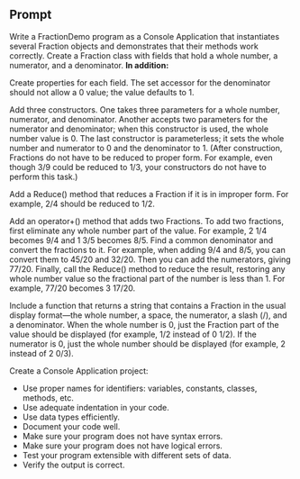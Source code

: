## Prompt

Write a FractionDemo program as a Console Application that instantiates several Fraction objects and demonstrates that their methods work correctly.
Create a Fraction class with fields that hold a whole number, a numerator, and a denominator. **In addition:**

Create properties for each field. The set accessor for the denominator should not allow a 0 value; the value defaults to 1. 

Add three constructors. One takes three parameters for a whole number, numerator, and denominator. Another accepts two parameters for the numerator and denominator; when this constructor is used, the whole number value is 0. The last constructor is parameterless; it sets the whole number and numerator to 0 and the denominator to 1. (After construction, Fractions do not have to be reduced to proper form. For example, even though 3/9 could be reduced to 1/3, your constructors do not have to perform this task.)

Add a Reduce() method that reduces a Fraction if it is in improper form. For example, 2/4 should be reduced to 1/2.

Add an operator+() method that adds two Fractions. To add two fractions, first eliminate any whole number part of the value. 
For example, 2 1/4 becomes 9/4 and 1 3/5 becomes 8/5. Find a common denominator and convert the fractions to it. For example, 
when adding 9/4 and 8/5, you can convert them to 45/20 and 32/20. Then you can add the numerators, giving 77/20. Finally, call
the Reduce() method to reduce the result, restoring any whole number value so the fractional part of the number is less than 1. For example, 77/20 becomes 3 17/20.

Include a function that returns a string that contains a Fraction in the usual display format—the whole number, a space, the numerator, a slash (/), and a denominator. 
When the whole number is 0, just the Fraction part of the value should be displayed (for example, 1/2 instead of 0 1/2). If the numerator is 0, just the whole number should 
be displayed (for example, 2 instead of 2 0/3).

Create a Console  Application project:
- Use proper names for identifiers: variables, constants, classes, methods, etc.
- Use adequate indentation in your code.
- Use data types efficiently.
- Document your code well.
- Make sure your program does not have syntax errors.
- Make sure your program does not have logical errors.
- Test your program extensible with different sets of data.
- Verify the output is correct.

